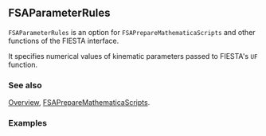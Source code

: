 ## FSAParameterRules

`FSAParameterRules` is an option for `FSAPrepareMathematicaScripts` and other functions of the FIESTA interface.

It specifies numerical values of kinematic parameters passed to FIESTA's `UF` function.

### See also

[Overview](Extra/FeynHelpers.md), [FSAPrepareMathematicaScripts](FSAPrepareMathematicaScripts.md).

### Examples